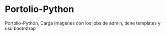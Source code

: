 # Portolio-Python
 Portolio-Python, Carga Imagenes con los jobs de admin, tiene templates y uso bootrstrap

